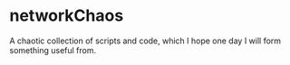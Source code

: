 # networkChaos
A chaotic collection of scripts and code, which I hope one day I will form something useful from.
